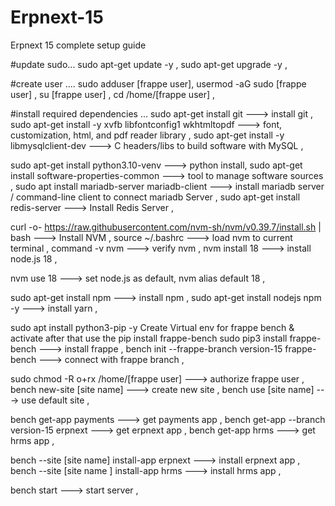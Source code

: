 # Erpnext-15
Erpnext 15 complete setup guide

#update sudo...
sudo apt-get update -y ,
sudo apt-get upgrade -y ,

#create user ....
sudo adduser [frappe user],
usermod -aG sudo [frappe user] ,
su [frappe user] ,
cd /home/[frappe user] ,

#install required dependencies ...
sudo apt-get install git   ---> install git  ,
sudo apt-get install -y xvfb libfontconfig1 wkhtmltopdf ---> font, customization, html, and pdf reader library ,
sudo apt-get install -y libmysqlclient-dev  ---> C headers/libs to build software with MySQL ,

sudo apt-get install python3.10-venv ---> python install,
sudo apt-get install software-properties-common ---> tool to manage software sources ,
sudo apt install mariadb-server mariadb-client --->  install mariadb server /  command-line client to connect mariadb Server ,
sudo apt-get install redis-server  ---> Install Redis Server ,

curl -o- https://raw.githubusercontent.com/nvm-sh/nvm/v0.39.7/install.sh | bash  --->  Install NVM ,
source ~/.bashrc ---> load nvm to current terminal ,
command -v nvm ---> verify nvm ,
nvm install 18 ---> install node.js 18 ,

nvm use 18 ---> set node.js as default,
nvm alias default 18 ,

sudo apt-get install npm ---> install npm ,
sudo apt-get install nodejs npm -y ---> install yarn ,

sudo apt install python3-pip -y
Create Virtual env for frappe bench & activate after that use the pip install frappe-bench 
sudo pip3 install frappe-bench ---> install frappe ,
bench init --frappe-branch version-15 frappe-bench ---> connect with frappe branch ,

sudo chmod -R o+rx /home/[frappe user] ---> authorize frappe user ,
bench new-site [site name] ---> create new site ,
bench use [site name]  ---> use default site ,

bench get-app payments ---> get payments app ,
bench get-app --branch version-15 erpnext ---> get erpnext app ,
bench get-app hrms ---> get hrms app ,

bench --site [site name] install-app erpnext ---> install erpnext app ,
bench --site [site name ] install-app hrms ---> install hrms app ,

bench start  ---> start server ,
